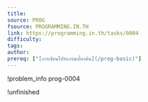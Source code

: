 ```yaml
---
title: 
source: PROG
fsource: PROGRAMMING.IN.TH
link: https://programming.in.th/tasks/0004
difficulty: 
tags: 
author: 
prereq: ["[การเขียนโปรแกรมเบื้องต้น](/prog-basic)"]
---
```


!problem_info prog-0004

!unfinished
